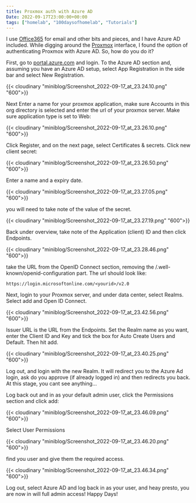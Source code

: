 ```yaml
---
title: Proxmox auth with Azure AD
Date: 2022-09-17T23:00:00+00:00
tags: ["homelab", "100daysofhomelab", "Tutorials"]
---
```

I use [Office365](https://geni.us/iRLLz) for email and other bits and pieces, and I have Azure AD included. While digging around the [Proxmox](https://proxmox.com/en/) interface, I found the option of authenticating Proxmox with Azure AD. So, how do you do it?

First, go to [portal.azure.com](https://portal.azure.com) and login. To the Azure AD section and, assuming you have an Azure AD setup, select App Registration in the side bar and select New Registration.

{{< cloudinary "miniblog/Screenshot_2022-09-17_at_23.24.10.png" "600">}}

Next Enter a name for your proxmox application, make sure Accounts in this org directory is selected and enter the url of your proxmox server. Make sure application type is set to Web:

{{< cloudinary "miniblog/Screenshot_2022-09-17_at_23.26.10.png" "600">}}

Click Register, and on the next page, select Certificates & secrets. Click new client secret:

{{< cloudinary "miniblog/Screenshot_2022-09-17_at_23.26.50.png" "600">}}

Enter a name and a expiry date.

{{< cloudinary "miniblog/Screenshot_2022-09-17_at_23.27.05.png" "600">}}

you will need to take note of the value of the secret.

{{< cloudinary "miniblog/Screenshot_2022-09-17_at_23.27.19.png" "600">}}

Back under overview, take note of the Application (client) ID and then click Endpoints.

{{< cloudinary "miniblog/Screenshot_2022-09-17_at_23.28.46.png" "600">}}

take the URL from the OpenID Connect section, removing the /.well-known/openid-configuration part. The url should look like:

`https://login.microsoftonline.com/<yourid>/v2.0`

Next, login to your Proxmox server, and under data center, select Realms. Select add and Open ID Connect.

{{< cloudinary "miniblog/Screenshot_2022-09-17_at_23.42.56.png" "600">}}

Issuer URL is the URL from the Endpoints. Set the Realm name as you want, enter the Client ID and Key and tick the box for Auto Create Users and Default. Then hit add.

{{< cloudinary "miniblog/Screenshot_2022-09-17_at_23.40.25.png" "600">}}

Log out, and login with the new Realm. It will redirect you to the Azure Ad login, ask do you approve (if already logged in) and then redirects you back. At this stage, you cant see anything...

Log back out and in as your default admin user, click the Permissions section and click add:

{{< cloudinary "miniblog/Screenshot_2022-09-17_at_23.46.09.png" "600">}}

Select User Permissions

{{< cloudinary "miniblog/Screenshot_2022-09-17_at_23.46.20.png" "600">}}

find you user and give them the required access.

{{< cloudinary "miniblog/Screenshot_2022-09-17_at_23.46.34.png" "600">}}

Log out, select Azure AD and log back in as your user, and heay presto, you are now in will full admin access! Happy Days!
